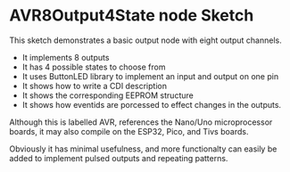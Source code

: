 # AVR8Output4State node Sketch

This sketch demonstrates a basic output node with eight output channels.  
* It implements 8 outputs
* It has 4 possible states to choose from
* It uses ButtonLED library to implement an input and output on one pin
* It shows how to write a CDI description
* It shows the corresponding EEPROM structure
* It shows how eventids are porcessed to effect changes in the outputs.

Although this is labelled AVR, references the Nano/Uno microprocessor boards, 
it may also compile on the ESP32, Pico, and Tivs boards.  

Obviously it has minimal usefulness, and more functionalty can easily be added
to implement pulsed outputs and repeating patterns.  
